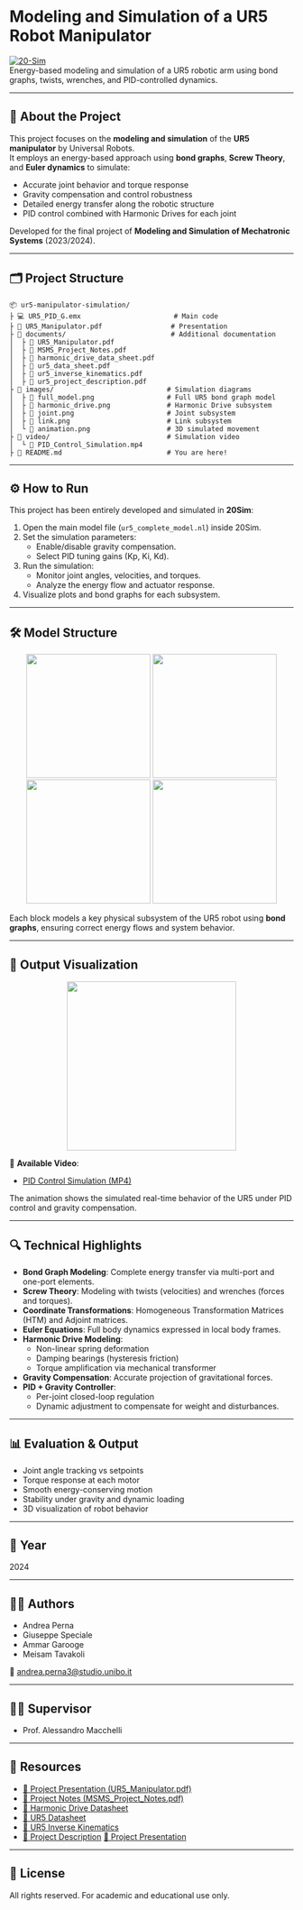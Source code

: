 # Modeling and Simulation of a UR5 Robot Manipulator

[![20-Sim](https://img.shields.io/badge/Software-20Sim-blue)](https://www.20sim.com/)  
Energy-based modeling and simulation of a UR5 robotic arm using bond graphs, twists, wrenches, and PID-controlled dynamics.

---

## 🧠 About the Project

This project focuses on the **modeling and simulation** of the **UR5 manipulator** by Universal Robots.  
It employs an energy-based approach using **bond graphs**, **Screw Theory**, and **Euler dynamics** to simulate:

- Accurate joint behavior and torque response
- Gravity compensation and control robustness
- Detailed energy transfer along the robotic structure
- PID control combined with Harmonic Drives for each joint

Developed for the final project of **Modeling and Simulation of Mechatronic Systems** (2023/2024).

---

## 🗂 Project Structure

```
📦 ur5-manipulator-simulation/
├ 💻 UR5_PID_G.emx                       # Main code
├ 📘 UR5_Manipulator.pdf                 # Presentation
├ 📁 documents/                          # Additional documentation
│  ├ 📘 UR5_Manipulator.pdf
│  ├ 📘 MSMS_Project_Notes.pdf
│  ├ 📘 harmonic_drive_data_sheet.pdf
│  ├ 📘 ur5_data_sheet.pdf
│  ├ 📘 ur5_inverse_kinematics.pdf
│  ├ 📘 ur5_project_description.pdf
├ 📁 images/                            # Simulation diagrams
│  ├ 📸 full_model.png                  # Full UR5 bond graph model
│  ├ 📸 harmonic_drive.png              # Harmonic Drive subsystem
│  ├ 📸 joint.png                       # Joint subsystem
│  ├ 📸 link.png                        # Link subsystem
│  └ 📸 animation.png                   # 3D simulated movement
├ 📁 video/                             # Simulation video
│  └ 🎥 PID_Control_Simulation.mp4
├ 📄 README.md                          # You are here!
```

---

## ⚙️ How to Run

This project has been entirely developed and simulated in **20Sim**:

1. Open the main model file (`ur5_complete_model.nl`) inside 20Sim.
2. Set the simulation parameters:
   - Enable/disable gravity compensation.
   - Select PID tuning gains (Kp, Ki, Kd).
3. Run the simulation:
   - Monitor joint angles, velocities, and torques.
   - Analyze the energy flow and actuator response.
4. Visualize plots and bond graphs for each subsystem.

---

## 🛠️ Model Structure

<p align="center">
  <img src="./images/full_model.png" height="220"/>
  <img src="./images/harmonic_drive.png" height="220"/>
  <img src="./images/joint.png" height="220"/>
  <img src="./images/link.png" height="220"/>
</p>

Each block models a key physical subsystem of the UR5 robot using **bond graphs**, ensuring correct energy flows and system behavior.

---

## 🎥 Output Visualization

<p align="center">
  <img src="./images/animation.png" height="300"/>
</p>

🎥 **Available Video**:  
- [PID Control Simulation (MP4)](./video/PID_Control_Simulation.mp4)

The animation shows the simulated real-time behavior of the UR5 under PID control and gravity compensation.

---

## 🔍 Technical Highlights

- **Bond Graph Modeling**: Complete energy transfer via multi-port and one-port elements.
- **Screw Theory**: Modeling with twists (velocities) and wrenches (forces and torques).
- **Coordinate Transformations**: Homogeneous Transformation Matrices (HTM) and Adjoint matrices.
- **Euler Equations**: Full body dynamics expressed in local body frames.
- **Harmonic Drive Modeling**:
  - Non-linear spring deformation
  - Damping bearings (hysteresis friction)
  - Torque amplification via mechanical transformer
- **Gravity Compensation**: Accurate projection of gravitational forces.
- **PID + Gravity Controller**:
  - Per-joint closed-loop regulation
  - Dynamic adjustment to compensate for weight and disturbances.

---

## 📊 Evaluation & Output

- Joint angle tracking vs setpoints
- Torque response at each motor
- Smooth energy-conserving motion
- Stability under gravity and dynamic loading
- 3D visualization of robot behavior

---

## 📅 Year

2024

---

## 👨‍🎓 Authors

- Andrea Perna  
- Giuseppe Speciale  
- Ammar Garooge  
- Meisam Tavakoli  

📧 andrea.perna3@studio.unibo.it

---

## 👩‍🏫 Supervisor

- Prof. Alessandro Macchelli

---

## 📎 Resources

- [📘 Project Presentation (UR5_Manipulator.pdf)](./documents/UR5_Manipulator.pdf)
- [📘 Project Notes (MSMS_Project_Notes.pdf)](./documents/MSMS_Project_Notes.pdf)
- [📘 Harmonic Drive Datasheet](./documents/harmonic_drive_data_sheet.pdf)
- [📘 UR5 Datasheet](./documents/ur5_data_sheet.pdf)
- [📘 UR5 Inverse Kinematics](./documents/ur5_inverse_kinematics.pdf)
- [📘 Project Description](./documents/ur5_project_description.pdf)
  [📘 Project Presentation](.UR5_Manipulator.pdf)

---

## 📜 License

All rights reserved. For academic and educational use only.
